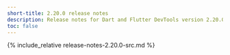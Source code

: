 ```yaml
---
short-title: 2.20.0 release notes
description: Release notes for Dart and Flutter DevTools version 2.20.0.
toc: false
---
```


{% include_relative release-notes-2.20.0-src.md %}
